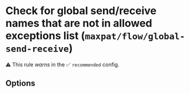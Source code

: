 # Check for global send/receive names that are not in allowed exceptions list (`maxpat/flow/global-send-receive`)

⚠️ This rule _warns_ in the ✅ `recommended` config.

<!-- end auto-generated rule header -->

## Options

<!-- begin auto-generated rule options list -->



<!-- end auto-generated rule options list -->
